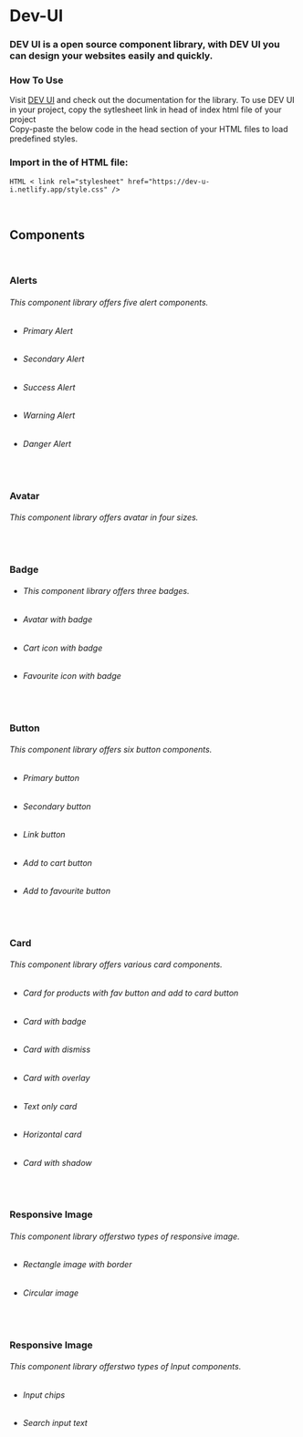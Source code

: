 # Dev-UI
### DEV UI is a open source component library, with DEV UI you can design your websites easily and quickly.
### **How To Use**

Visit [DEV UI](https://dev-u-i.netlify.app/) and check out the documentation for the library. To use DEV UI in your project, copy the sytlesheet link in head of index html file of your project
<br />
Copy-paste the below code in the head section of your HTML files to load predefined styles. 

### Import in the <head> of HTML file:
```HTML < link rel="stylesheet" href="https://dev-u-i.netlify.app/style.css" /> ```

 <br/>
  
## Components
<br/>
 
### Alerts
 ###### This component library offers five alert components.
 - ###### Primary Alert
 - ###### Secondary Alert
 - ###### Success Alert
 - ###### Warning Alert
 - ###### Danger Alert
 
<br/>
 
### Avatar
 ###### This component library offers avatar in four sizes.
 
<br/>
 
### Badge
 - ###### This component library offers three badges.
 - ###### Avatar with badge
 - ###### Cart icon with badge
 - ###### Favourite icon with badge
 
<br/>
 
 ### Button
  ###### This component library offers six button components.
 - ###### Primary button
 - ###### Secondary button
 - ###### Link button
 - ###### Add to cart button
 - ###### Add to favourite button
 <br/>
 
 ### Card
  ###### This component library offers various card components.
 - ###### Card for products with fav button and add to card button
 - ###### Card with badge
 - ###### Card with dismiss
 - ###### Card with overlay
 - ###### Text only card
 - ###### Horizontal card
 - ###### Card with shadow
 <br/>
 
 ### Responsive Image
  ###### This component library offerstwo types of responsive image.
 - ###### Rectangle image with border
 - ###### Circular image
  <br/>
 
 ### Responsive Image
  ###### This component library offerstwo types of Input components.
 - ###### Input chips
 - ###### Search input text
 
 
 
